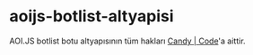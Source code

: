 # aoijs-botlist-altyapisi
AOI.JS botlist botu altyapısının tüm hakları [Candy | Code](https://discord.gg/TsCJwrBJKR)'a aittir.

